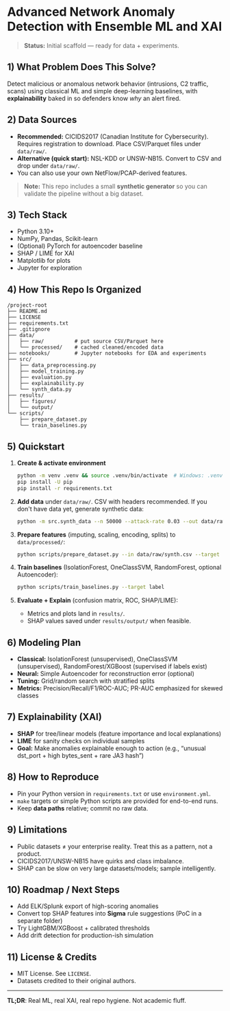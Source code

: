 # Advanced Network Anomaly Detection with Ensemble ML and XAI

> **Status:** Initial scaffold — ready for data + experiments.

## 1) What Problem Does This Solve?
Detect malicious or anomalous network behavior (intrusions, C2 traffic, scans) using classical ML and simple deep-learning baselines, with **explainability** baked in so defenders know *why* an alert fired.

## 2) Data Sources
- **Recommended:** CICIDS2017 (Canadian Institute for Cybersecurity). Requires registration to download. Place CSV/Parquet files under `data/raw/`.
- **Alternative (quick start):** NSL-KDD or UNSW-NB15. Convert to CSV and drop under `data/raw/`.
- You can also use your own NetFlow/PCAP-derived features.

> **Note:** This repo includes a small **synthetic generator** so you can validate the pipeline without a big dataset.

## 3) Tech Stack
- Python 3.10+
- NumPy, Pandas, Scikit-learn
- (Optional) PyTorch for autoencoder baseline
- SHAP / LIME for XAI
- Matplotlib for plots
- Jupyter for exploration

## 4) How This Repo Is Organized
```
/project-root
├── README.md
├── LICENSE
├── requirements.txt
├── .gitignore
├── data/
│   ├── raw/          # put source CSV/Parquet here
│   └── processed/    # cached cleaned/encoded data
├── notebooks/        # Jupyter notebooks for EDA and experiments
├── src/
│   ├── data_preprocessing.py
│   ├── model_training.py
│   ├── evaluation.py
│   ├── explainability.py
│   └── synth_data.py
├── results/
│   ├── figures/
│   └── output/
└── scripts/
    ├── prepare_dataset.py
    └── train_baselines.py
```

## 5) Quickstart
1. **Create & activate environment**  
   ```bash
   python -m venv .venv && source .venv/bin/activate  # Windows: .venv\Scripts\activate
   pip install -U pip
   pip install -r requirements.txt
   ```

2. **Add data** under `data/raw/`. CSV with headers recommended. If you don't have data yet, generate synthetic data:
   ```bash
   python -m src.synth_data --n 50000 --attack-rate 0.03 --out data/raw/synth.csv
   ```

3. **Prepare features** (imputing, scaling, encoding, splits) to `data/processed/`:
   ```bash
   python scripts/prepare_dataset.py --in data/raw/synth.csv --target label
   ```

4. **Train baselines** (IsolationForest, OneClassSVM, RandomForest, optional Autoencoder):
   ```bash
   python scripts/train_baselines.py --target label
   ```

5. **Evaluate + Explain** (confusion matrix, ROC, SHAP/LIME):
   - Metrics and plots land in `results/`.
   - SHAP values saved under `results/output/` when feasible.

## 6) Modeling Plan
- **Classical:** IsolationForest (unsupervised), OneClassSVM (unsupervised), RandomForest/XGBoost (supervised if labels exist)
- **Neural:** Simple Autoencoder for reconstruction error (optional)
- **Tuning:** Grid/random search with stratified splits
- **Metrics:** Precision/Recall/F1/ROC-AUC; PR-AUC emphasized for skewed classes

## 7) Explainability (XAI)
- **SHAP** for tree/linear models (feature importance and local explanations)
- **LIME** for sanity checks on individual samples
- **Goal:** Make anomalies explainable enough to action (e.g., “unusual dst_port + high bytes_sent + rare JA3 hash”)

## 8) How to Reproduce
- Pin your Python version in `requirements.txt` or use `environment.yml`.
- `make` targets or simple Python scripts are provided for end-to-end runs.
- Keep **data paths** relative; commit no raw data.

## 9) Limitations
- Public datasets ≠ your enterprise reality. Treat this as a pattern, not a product.
- CICIDS2017/UNSW-NB15 have quirks and class imbalance.
- SHAP can be slow on very large datasets/models; sample intelligently.

## 10) Roadmap / Next Steps
- Add ELK/Splunk export of high-scoring anomalies
- Convert top SHAP features into **Sigma** rule suggestions (PoC in a separate folder)
- Try LightGBM/XGBoost + calibrated thresholds
- Add drift detection for production-ish simulation

## 11) License & Credits
- MIT License. See `LICENSE`.
- Datasets credited to their original authors.

---

**TL;DR**: Real ML, real XAI, real repo hygiene. Not academic fluff.
